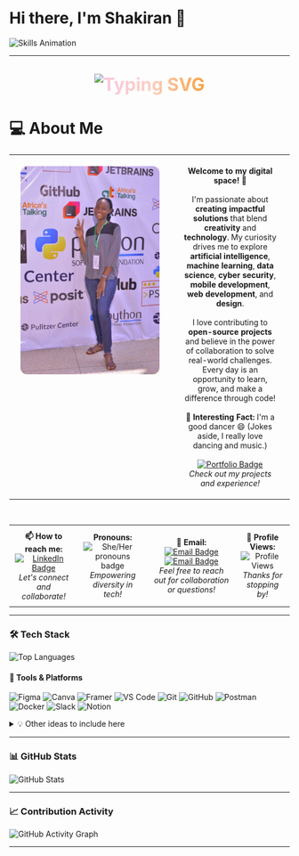 # Hi there, I'm Shakiran 👋

<img src="assets/kiran.png" alt="Skills Animation" width="1280"/>

---

<p align="center" style="font-size: 2.0rem; background: linear-gradient(90deg, #a18cd1 0%, #fbc2eb 25%, #fad0c4 50%, #f7971e 75%, #84fab0 100%); -webkit-background-clip: text; -webkit-text-fill-color: transparent; font-weight: bold;">
    <img src="https://readme-typing-svg.demolab.com?font=Fira+Code&size=24&pause=1000&color=A18CD1&center=true&vCenter=true&width=435&lines=Dev+Kiran;A+Software+Engineer;Web+Developer;AI+%7C+ML+Enthusiast;Open+Source+Contributor;Lifelong+Learner;Data+Scientist" alt="Typing SVG" />
</p>
   
# 💻 About Me

<table border="0" cellpadding="0" cellspacing="0" style="border: none;">
    <tr style="border: none;">
        <td align="center" width="250" valign="top" style="border: none; padding: 20px;">
            <img src="assets/me.jpg" alt="Innovation Illustration" width="280" style="border-radius: 12px;" />
        </td>
        <td valign="top" align="center" style="border: none; padding: 20px;">
            <strong>Welcome to my digital space!</strong> 🚀<br><br>
            I'm passionate about <strong>creating impactful solutions</strong> that blend <strong>creativity</strong> and <strong>technology</strong>. My curiosity drives me to explore <strong>artificial intelligence</strong>, <strong>machine learning</strong>, <strong>data science</strong>, <strong>cyber security</strong>, <strong>mobile development</strong>, <strong>web development</strong>, and <strong>design</strong>.<br><br>
            I love contributing to <strong>open-source projects</strong> and believe in the power of collaboration to solve real-world challenges. Every day is an opportunity to learn, grow, and make a difference through code!<br><br>
            🌟 <strong>Interesting Fact:</strong> I'm a good dancer 😄 (Jokes aside, I really love dancing and music.)<br><br>
            <a href="https://dev-kiran-portfolio.vercel.app/" target="_blank">
                <img src="https://img.shields.io/badge/-View%20My%20Portfolio-6a11cb?style=for-the-badge&logo=internet-explorer&logoColor=black" alt="Portfolio Badge"/>
            </a>
            <br>
            <em>Check out my projects and experience!</em>
        </td>
    </tr>
</table>

<br>

<div align="center">
<table border="0" cellpadding="0" cellspacing="0" style="border: none;">
    <tr style="border: none;">
        <td align="center" style="border: none; padding: 10px;">
            <strong>📫 How to reach me:</strong><br>
            <a href="https://www.linkedin.com/">
                <img src="https://img.shields.io/badge/-Connect%20on%20LinkedIn-0077B5?style=flat-square&logo=linkedin&logoColor=white" alt="LinkedIn Badge"/>
            </a>
            <br>
            <em>Let's connect and collaborate!</em>
        </td>
        <td align="center" style="border: none; padding: 10px;">
            <strong>Pronouns:</strong><br>
            <img src="https://img.shields.io/badge/She%2FHer-ff69b4?style=flat-square" alt="She/Her pronouns badge" />
            <br>
            <em>Empowering diversity in tech!</em>
        </td>
        <td align="center" style="border: none; padding: 10px;">
            <strong>📧 Email:</strong><br>
            <a href="mailto:shakirannannyombi@gmail.com">
                <img src="https://img.shields.io/badge/-shakirannannyombi@gmail.com-D14836?style=flat-square&logo=gmail&logoColor=white" alt="Email Badge"/>
            </a> 
            <a href="mailto:devkiran256@gmail.com">
                <img src="https://img.shields.io/badge/-devkiran256@gmail.com-D14836?style=flat-square&logo=gmail&logoColor=white" alt="Email Badge"/>
            </a> 
            <br>
            <em>Feel free to reach out for collaboration or questions!</em>
        </td>
        <td align="center" style="border: none; padding: 10px;">
            <strong>👀 Profile Views:</strong><br>
            <img src="https://komarev.com/ghpvc/?username=Shakiran-Nannyombi&color=blue" alt="Profile Views"/>
            <br>
            <em>Thanks for stopping by!</em>
        </td>
    </tr>
</table>
</div>

---

### 🛠️ Tech Stack

![Top Languages](https://github-readme-stats.vercel.app/api/top-langs/?username=Shakiran-Nannyombi&layout=compact&theme=radical)

#### 🚀 Tools & Platforms

<p align="left">
    <!-- Design Tools -->
    <img src="https://img.shields.io/badge/Figma-FF7262?style=for-the-badge&logo=figma&logoColor=white" alt="Figma"/>
    <img src="https://img.shields.io/badge/Canva-00C4CC?style=for-the-badge&logo=canva&logoColor=white" alt="Canva"/>
    <img src="https://img.shields.io/badge/Framer-0055FF?style=for-the-badge&logo=framer&logoColor=white" alt="Framer"/>
    <!-- Development Tools -->
    <img src="https://img.shields.io/badge/VS%20Code-007ACC?style=for-the-badge&logo=visualstudiocode&logoColor=white" alt="VS Code"/>
    <img src="https://img.shields.io/badge/Git-F05032?style=for-the-badge&logo=git&logoColor=white" alt="Git"/>
    <img src="https://img.shields.io/badge/GitHub-181717?style=for-the-badge&logo=github&logoColor=white" alt="GitHub"/>
    <img src="https://img.shields.io/badge/Postman-FF6C37?style=for-the-badge&logo=postman&logoColor=white" alt="Postman"/>
    <img src="https://img.shields.io/badge/Docker-2496ED?style=for-the-badge&logo=docker&logoColor=white" alt="Docker"/>
    <!-- Collaboration & Productivity -->
    <img src="https://img.shields.io/badge/Slack-4A154B?style=for-the-badge&logo=slack&logoColor=white" alt="Slack"/>
    <img src="https://img.shields.io/badge/Notion-000000?style=for-the-badge&logo=notion&logoColor=white" alt="Notion"/>
</p>

<details>
    <summary>💡 Other ideas to include here</summary>
    
- Frameworks (e.g., React, Django, Flutter, Node.js)
- Databases (e.g., MySQL)
- Cloud platforms (e.g., AWS, Azure, Google Cloud)
- CI/CD tools (e.g., GitHub Actions, Jenkins)
- Testing tools (e.g., Jest, Selenium)
- Operating systems (e.g., Linux, Windows)
- APIs and integrations
- Any other tools you use regularly!
</details>

---

### 📊 GitHub Stats

 <!-- Weekly Development Breakdown
[![wakatime](https://github-readme-stats.vercel.app/api/wakatime?username=Shakiran-Nannyombi&theme=radical)](https://wakatime.com/@Shakiran-Nannyombi) -->

![GitHub Stats](https://github-readme-stats.vercel.app/api?username=Shakiran-Nannyombi&show_icons=true&theme=radical)

---

### 📈 Contribution Activity

 <!-- 🤝 Open Source Contributions
- 🔥 [Project Name] - [Your contribution]
- ⭐ [Another Project] - [Your role/contribution]
- 📦 Created [Number] packages with [total downloads] -->

![GitHub Activity Graph](https://github-readme-activity-graph.vercel.app/graph?username=Shakiran-Nannyombi&theme=react-dark)

---

